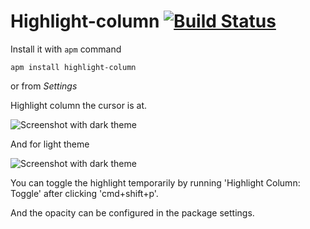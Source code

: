 # Highlight-column [![Build Status](https://travis-ci.org/tony612/highlight-column.svg?branch=master)](https://travis-ci.org/tony612/highlight-column)

Install it with `apm` command
```
apm install highlight-column
```
or from *Settings*

Highlight column the cursor is at.

![Screenshot with dark theme](https://f.cloud.github.com/assets/1253659/2365736/b60c9b90-a6da-11e3-8081-fc8753783435.png)

And for light theme

![Screenshot with dark theme](https://f.cloud.github.com/assets/1253659/2365739/f9c3c746-a6da-11e3-95aa-2590d855cd8f.png)

You can toggle the highlight temporarily by running 'Highlight Column: Toggle' after clicking 'cmd+shift+p'.

And the opacity can be configured in the package settings.
